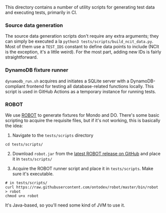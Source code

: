This directory contains a number of utility scripts for generating test data and executing tests, primarily in CI.

### Source data generation

The source data generation scripts don't require any extra arguments; they can simply be executed a la `python3 tests/scripts/build_ncit_data.py`.
Most of them use a `TEST_IDS` constant to define data points to include (NCIt is the exception, it's a little weird). For the most part, adding new IDs is fairly straightforward.

### DynamoDB fixture runner

`dynamodb_run.sh` acquires and initiates a SQLite server with a DynamoDB-compliant frontend for testing all database-related functions locally. This script is used in GitHub Actions as a temporary instance for running tests.

### ROBOT

We use [ROBOT](http://robot.obolibrary.org/) to generate fixtures for Mondo and DO. There's some basic scripting to acquire the requisite files, but if it's not working, this is basically the idea:

1) Navigate to the `tests/scripts` directory

```shell
cd tests/scripts/
```

2) Download `robot.jar` from the [latest ROBOT release on GitHub](https://github.com/ontodev/robot/releases/latest) and place it in `tests/scripts/`

3) Acquire the ROBOT runner script and place it in `tests/scripts`. Make sure it's executable.

```shell
# in tests/scripts/
curl https://raw.githubusercontent.com/ontodev/robot/master/bin/robot > robot
chmod u+x robot
```

It's Java-based, so you'll need some kind of JVM to use it.
